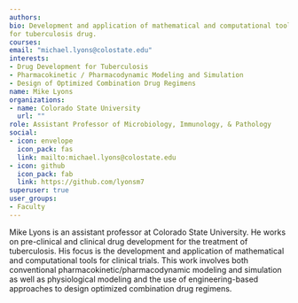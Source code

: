 ```yaml
---
authors:
bio: Development and application of mathematical and computational tools to 
for tuberculosis drug.
courses:
email: "michael.lyons@colostate.edu"
interests:
- Drug Development for Tuberculosis
- Pharmacokinetic / Pharmacodynamic Modeling and Simulation
- Design of Optimized Combination Drug Regimens
name: Mike Lyons
organizations:
- name: Colorado State University
  url: ""
role: Assistant Professor of Microbiology, Immunology, & Pathology
social:
- icon: envelope
  icon_pack: fas
  link: mailto:michael.lyons@colostate.edu
- icon: github
  icon_pack: fab
  link: https://github.com/lyonsm7
superuser: true
user_groups:
- Faculty
---
```


Mike Lyons is an assistant professor at Colorado State University. He 
works on pre-clinical and clinical drug development for the treatment of 
tuberculosis.  His focus is the development and application of mathematical 
and computational tools for clinical trials. This work involves both
conventional pharmacokinetic/pharmacodynamic modeling and simulation as 
well as physiological modeling and the use of engineering-based approaches 
to design optimized combination drug regimens.
